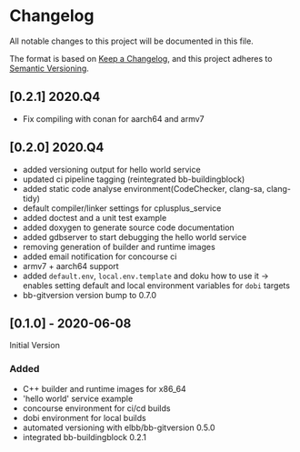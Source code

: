 # Changelog

All notable changes to this project will be documented in this file.

The format is based on [Keep a Changelog](https://keepachangelog.com/en/1.0.0/),
and this project adheres to [Semantic Versioning](https://semver.org/spec/v2.0.0.html).

## [0.2.1] 2020.Q4

-  Fix compiling with conan for aarch64 and armv7

## [0.2.0] 2020.Q4

-  added versioning output for hello world service
-  updated ci pipeline tagging (reintegrated bb-buildingblock)
-  added static code analyse environment(CodeChecker, clang-sa, clang-tidy)
-  default compiler/linker settings for cplusplus_service
-  added doctest and a unit test example
-  added doxygen to generate source code documentation
-  added gdbserver to start debugging the hello world service
-  removing generation of builder and runtime images
-  added email notification for concourse ci
-  armv7 + aarch64 support
-  added `default.env`, `local.env.template` and doku how to use it -> enables setting default and local environment variables for `dobi` targets
-  bb-gitversion version bump to 0.7.0

## [0.1.0] - 2020-06-08

Initial Version

### Added

-   C++ builder and runtime images for x86_64
-   'hello world' service example
-   concourse environment for ci/cd builds
-   dobi environment for local builds
-   automated versioning with elbb/bb-gitversion 0.5.0
-   integrated bb-buildingblock 0.2.1
